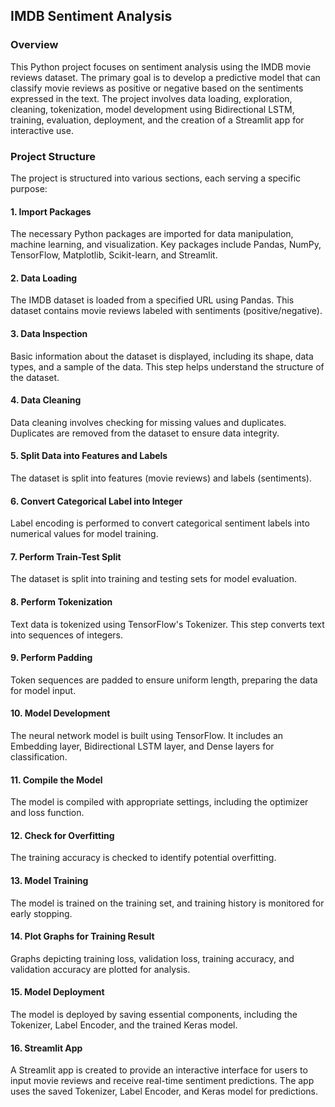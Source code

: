 ## IMDB Sentiment Analysis
### Overview
This Python project focuses on sentiment analysis using the IMDB movie reviews dataset. The primary goal is to develop a predictive model that can classify movie reviews as positive or negative based on the sentiments expressed in the text. The project involves data loading, exploration, cleaning, tokenization, model development using Bidirectional LSTM, training, evaluation, deployment, and the creation of a Streamlit app for interactive use.

### Project Structure
The project is structured into various sections, each serving a specific purpose:

#### 1. Import Packages
The necessary Python packages are imported for data manipulation, machine learning, and visualization. Key packages include Pandas, NumPy, TensorFlow, Matplotlib, Scikit-learn, and Streamlit.

#### 2. Data Loading
The IMDB dataset is loaded from a specified URL using Pandas. This dataset contains movie reviews labeled with sentiments (positive/negative).

#### 3. Data Inspection
Basic information about the dataset is displayed, including its shape, data types, and a sample of the data. This step helps understand the structure of the dataset.

#### 4. Data Cleaning
Data cleaning involves checking for missing values and duplicates. Duplicates are removed from the dataset to ensure data integrity.

#### 5. Split Data into Features and Labels
The dataset is split into features (movie reviews) and labels (sentiments).

#### 6. Convert Categorical Label into Integer
Label encoding is performed to convert categorical sentiment labels into numerical values for model training.

#### 7. Perform Train-Test Split
The dataset is split into training and testing sets for model evaluation.

#### 8. Perform Tokenization
Text data is tokenized using TensorFlow's Tokenizer. This step converts text into sequences of integers.

#### 9. Perform Padding
Token sequences are padded to ensure uniform length, preparing the data for model input.

#### 10. Model Development
The neural network model is built using TensorFlow. It includes an Embedding layer, Bidirectional LSTM layer, and Dense layers for classification.

#### 11. Compile the Model
The model is compiled with appropriate settings, including the optimizer and loss function.

#### 12. Check for Overfitting
The training accuracy is checked to identify potential overfitting.

#### 13. Model Training
The model is trained on the training set, and training history is monitored for early stopping.

#### 14. Plot Graphs for Training Result
Graphs depicting training loss, validation loss, training accuracy, and validation accuracy are plotted for analysis.

#### 15. Model Deployment
The model is deployed by saving essential components, including the Tokenizer, Label Encoder, and the trained Keras model.

#### 16. Streamlit App
A Streamlit app is created to provide an interactive interface for users to input movie reviews and receive real-time sentiment predictions. The app uses the saved Tokenizer, Label Encoder, and Keras model for predictions.
